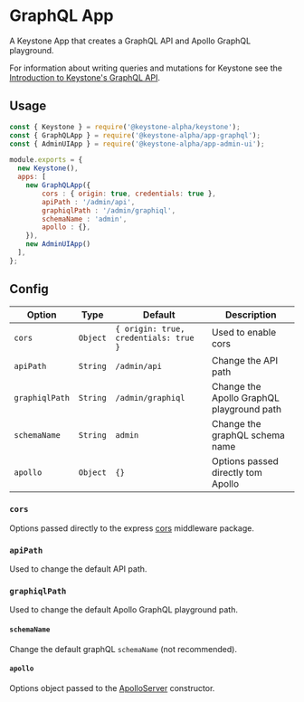 <!--[meta]
section: api
subSection: apps
title: GraphQL API
[meta]-->

# GraphQL App

A Keystone App that creates a GraphQL API and Apollo GraphQL playground.

For information about writing queries and mutations for Keystone see the [Introduction to Keystone's GraphQL API](/guides/intro-to-keystone).

## Usage

```javascript
const { Keystone } = require('@keystone-alpha/keystone');
const { GraphQLApp } = require('@keystone-alpha/app-graphql');
const { AdminUIApp } = require('@keystone-alpha/app-admin-ui');

module.exports = {
  new Keystone(),
  apps: [
    new GraphQLApp({
        cors : { origin: true, credentials: true },
        apiPath : '/admin/api',
        graphiqlPath : '/admin/graphiql',
        schemaName : 'admin',
        apollo : {},
    }),
    new AdminUIApp()
  ],
};
```

## Config

| Option         | Type     | Default                               | Description                               |
| -------------- | -------- | ------------------------------------- | ----------------------------------------- |
| `cors`         | `Object` | `{ origin: true, credentials: true }` | Used to enable cors                       |
| `apiPath`      | `String` | `/admin/api`                          | Change the API path                       |
| `graphiqlPath` | `String` | `/admin/graphiql`                     | Change the Apollo GraphQL playground path |
| `schemaName`   | `String` | `admin`                               | Change the graphQL schema name            |
| `apollo`       | `Object` | `{}`                                  | Options passed directly tom Apollo        |

### `cors`

Options passed directly to the express [cors](https://github.com/expressjs/cors) middleware package.

### `apiPath`

Used to change the default API path.

### `graphiqlPath`

Used to change the default Apollo GraphQL playground path.

#### `schemaName`

Change the default graphQL `schemaName` (not recommended).

#### `apollo`

Options object passed to the [ApolloServer](https://www.apollographql.com/docs/apollo-server/api/apollo-server/#apolloserver) constructor.
